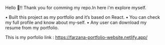 Hello 👋!!
Thank you for comming my repo.In here i'm explore myself. 

•	Built this project as my portfolio and it’s based on React. 
•	You can check my full profile and know about my-self.
•	Any user can download my resume from my portfolio.

This is my porfolio link : https://farzana-portfolio-website.netlify.app/
